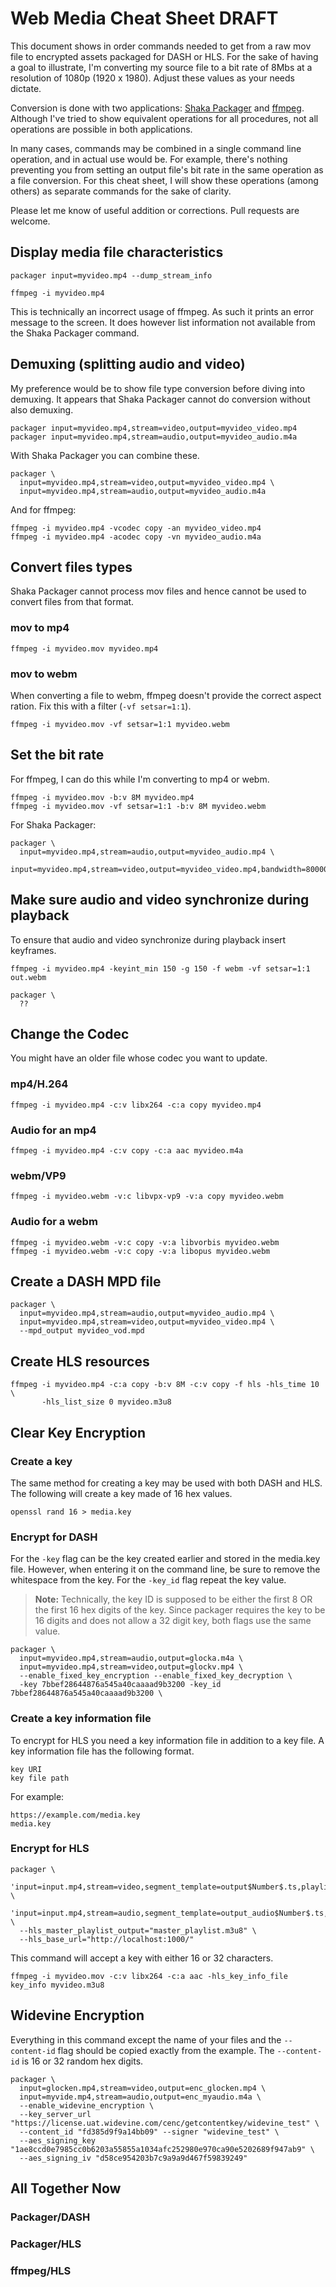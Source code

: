 # Web Media Cheat Sheet DRAFT

This document shows in order commands needed to get from a raw mov file to
encrypted assets packaged for DASH or HLS. For the sake of having a goal to
illustrate, I'm converting my source file to a bit rate of 8Mbs at a resolution
of 1080p (1920 x 1980). Adjust these values as your needs dictate.
 
Conversion is done with two applications:
[Shaka Packager](https://github.com/google/shaka-packager) and
[ffmpeg](https://ffmpeg.org/download.html). Although
I've tried to show equivalent operations for all procedures, not all operations
are possible in both applications.
 
In many cases, commands may be combined in a single command line operation, and
in actual use would be. For example, there's nothing preventing you from setting
an output file's bit rate in the same operation as a file conversion. For this
cheat sheet, I will show these operations (among others) as separate commands
for the sake of clarity.
 
Please let me know of useful addition or corrections. Pull requests are welcome.

## Display media file characteristics

    packager input=myvideo.mp4 --dump_stream_info

    ffmpeg -i myvideo.mp4

This is technically an incorrect usage of ffmpeg. As such it prints an error
message to the screen. It does however list information not available from the
Shaka Packager command.

## Demuxing (splitting audio and video)

My preference would be to show file type conversion before diving into demuxing.
It appears that Shaka Packager cannot do conversion without also demuxing.
 
    packager input=myvideo.mp4,stream=video,output=myvideo_video.mp4
    packager input=myvideo.mp4,stream=audio,output=myvideo_audio.m4a
 
With Shaka Packager you can combine these.
 
    packager \
      input=myvideo.mp4,stream=video,output=myvideo_video.mp4 \
      input=myvideo.mp4,stream=audio,output=myvideo_audio.m4a
 
And for ffmpeg:
 
    ffmpeg -i myvideo.mp4 -vcodec copy -an myvideo_video.mp4
    ffmpeg -i myvideo.mp4 -acodec copy -vn myvideo_audio.m4a

## Convert files types

Shaka Packager cannot process mov files and hence cannot be used to convert
files from that format.  

### mov to mp4
 
    ffmpeg -i myvideo.mov myvideo.mp4

### mov to webm

When converting a file to webm, ffmpeg doesn't provide the correct aspect
ration. Fix this with a filter (`-vf setsar=1:1`).
 
    ffmpeg -i myvideo.mov -vf setsar=1:1 myvideo.webm

## Set the bit rate

For ffmpeg, I can do this while I'm converting to mp4 or webm.
 
    ffmpeg -i myvideo.mov -b:v 8M myvideo.mp4
    ffmpeg -i myvideo.mov -vf setsar=1:1 -b:v 8M myvideo.webm
 
For Shaka Packager:
 
    packager \
      input=myvideo.mp4,stream=audio,output=myvideo_audio.mp4 \
      input=myvideo.mp4,stream=video,output=myvideo_video.mp4,bandwidth=8000000

## Make sure audio and video synchronize during playback

To ensure that audio and video synchronize during playback insert keyframes.
 
    ffmpeg -i myvideo.mp4 -keyint_min 150 -g 150 -f webm -vf setsar=1:1 out.webm
 
    packager \
      ??

## Change the Codec

You might have an older file whose codec you want to update.

### mp4/H.264
 
    ffmpeg -i myvideo.mp4 -c:v libx264 -c:a copy myvideo.mp4

### Audio for an mp4

    ffmpeg -i myvideo.mp4 -c:v copy -c:a aac myvideo.m4a

### webm/VP9

    ffmpeg -i myvideo.webm -v:c libvpx-vp9 -v:a copy myvideo.webm

### Audio for a webm

    ffmpeg -i myvideo.webm -v:c copy -v:a libvorbis myvideo.webm
    ffmpeg -i myvideo.webm -v:c copy -v:a libopus myvideo.webm

## Create a DASH MPD file

    packager \
      input=myvideo.mp4,stream=audio,output=myvideo_audio.mp4 \
      input=myvideo.mp4,stream=video,output=myvideo_video.mp4 \
      --mpd_output myvideo_vod.mpd

## Create HLS resources

    ffmpeg -i myvideo.mp4 -c:a copy -b:v 8M -c:v copy -f hls -hls_time 10 \
           -hls_list_size 0 myvideo.m3u8

## Clear Key Encryption

### Create a key

The same method for creating a key may be used with both DASH and HLS. The
following will create a key made of 16 hex values.
 
    openssl rand 16 > media.key

### Encrypt for DASH

For the `-key` flag can be the key created earlier and stored in the media.key
file. However, when entering it on the command line, be sure to remove the
whitespace from the key. For the `-key_id` flag repeat the key value.

> **Note:** Technically, the key ID is supposed to be either the first 8 OR the
> first 16 hex digits of the key. Since packager requires the key to be 16
> digits and does not allow a 32 digit key, both flags use the same value.

 
    packager \
      input=myvideo.mp4,stream=audio,output=glocka.m4a \
      input=myvideo.mp4,stream=video,output=glockv.mp4 \
      --enable_fixed_key_encryption --enable_fixed_key_decryption \
      -key 7bbef28644876a545a40caaaad9b3200 -key_id 7bbef28644876a545a40caaaad9b3200 \

### Create a key information file

To encrypt for HLS you need a key information file in addition to a key file. A
key information file has the following format.
 
    key URI
    key file path
 
For example:
 
    https://example.com/media.key
    media.key

### Encrypt for HLS

    packager \
      'input=input.mp4,stream=video,segment_template=output$Number$.ts,playlist_name=video_playlist.m3u8' \
      'input=input.mp4,stream=audio,segment_template=output_audio$Number$.ts,playlist_name=audio_playlist.m3u8,hls_group_id=audio,hls_name=ENGLISH' \
      --hls_master_playlist_output="master_playlist.m3u8" \
      --hls_base_url="http://localhost:1000/"
 
This command will accept a key with either 16 or 32 characters.
 
    ffmpeg -i myvideo.mov -c:v libx264 -c:a aac -hls_key_info_file key_info myvideo.m3u8

## Widevine Encryption

Everything in this command except the name of your files and the `--content-id`
flag should be copied exactly from the example. The `--content-id` is 16 or 32
random hex digits.
 
    packager \
      input=glocken.mp4,stream=video,output=enc_glocken.mp4 \
      input=myvide.mp4,stream=audio,output=enc_myaudio.m4a \
      --enable_widevine_encryption \
      --key_server_url "https://license.uat.widevine.com/cenc/getcontentkey/widevine_test" \
      --content_id "fd385d9f9a14bb09" --signer "widevine_test" \
      --aes_signing_key "1ae8ccd0e7985cc0b6203a55855a1034afc252980e970ca90e5202689f947ab9" \
      --aes_signing_iv "d58ce954203b7c9a9a9d467f59839249"

## All Together Now

### Packager/DASH

### Packager/HLS

### ffmpeg/HLS

